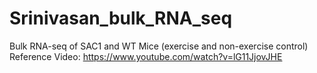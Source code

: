# Srinivasan_bulk_RNA_seq
Bulk RNA-seq of SAC1 and WT Mice (exercise and non-exercise control)
Reference Video: https://www.youtube.com/watch?v=lG11JjovJHE 
